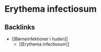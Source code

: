 # Erythema infectiosum
## Backlinks
* [[Børneinfektioner i huden]]
	* [[Erythema infectiosum]]

<!-- #anki/tag/med/Derma #anki/deck/Medicine #anki/tag/med/GP #anki/tag/med/Infectious -->

<!-- {BearID:B39861D5-F552-41F0-9FC2-75752D044F89-62499-00007E8C481D2F66} -->
